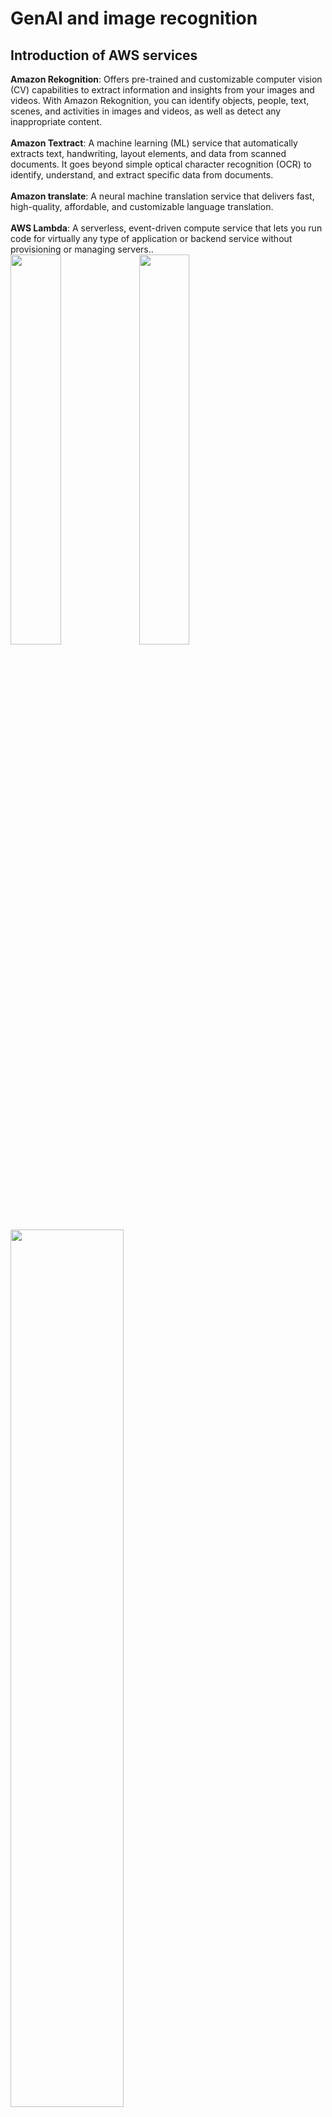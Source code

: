 <h1>GenAI and image recognition</h1>
<h2>Introduction of AWS services</h2>
<b>Amazon Rekognition</b>: Offers pre-trained and customizable computer vision (CV) capabilities to extract information and insights from your images and videos. With Amazon Rekognition, you can identify objects, people, text, scenes, and activities in images and videos, as well as detect any inappropriate content.<br><br>
<b>Amazon Textract</b>: A machine learning (ML) service that automatically extracts text, handwriting, layout elements, and data from scanned documents. It goes beyond simple optical character recognition (OCR) to identify, understand, and extract specific data from documents.<br><br>
<b>Amazon translate</b>: A neural machine translation service that delivers fast, high-quality, affordable, and customizable language translation.<br><br>
<b>AWS Lambda</b>: A serverless, event-driven compute service that lets you run code for virtually any type of application or backend service without provisioning or managing servers..<br>

<img src="https://i.imgur.com/gWxBGNU.jpg" width="40%">
<img src="https://i.imgur.com/Dsh4UGk.jpg" width="40%">
<img src="https://i.imgur.com/yHShrZ1.png" width="60%">
<img src="https://i.imgur.com/rNokjZx.png" width="60%">
<img src="https://i.imgur.com/wpEw8Io.png" width="60%">
<img src="https://i.imgur.com/rxBbtB7.png" width="60%">
<img src="https://i.imgur.com/uHuxTEg.png" width="60%">
<img src="https://i.imgur.com/HhFa6Jl.png" width="60%">
<img src="https://i.imgur.com/1kKND2n.png" width="60%">
<code class="text">
import json
import boto3

s3_client = boto3.client('s3')
tt_client = boto3.client('textract')
ts_client = boto3.client('translate')

def lambda_handler(event, context):
    #Change to your own bucket_name and file_name
    bucket_name = "<bucket_name>"
    file_name = "HandsOn1_os.png"
    result = ""
    result_file_name = 'result.txt'
    #Requesting Textract to detect text in the image
    tt_response = tt_client.detect_document_text(
        Document = { 
          'S3Object': {
                'Bucket': bucket_name,
                'Name': file_name
            }
      }
    )
    #Handling the content returned by Textract
    for item in tt_response['Blocks']:
        if item['BlockType'] == 'LINE':
            result += item['Text'] + ' '
    print('\n\n---文字偵測結果---\n' + result)
    #Requesting Translate to translate text
    ts_response = ts_client.translate_text(
        Text = result,
        SourceLanguageCode = 'en',
        TargetLanguageCode = 'zh-TW'
    )
    #Handling the translation result returned by Translate
    result += ts_response['TranslatedText']
    print('\n\n---文字翻譯結果---\n' + ts_response['TranslatedText']) 
    #Saving the results in document format to S3
    s3_client.put_object(
        Body = result,
        Bucket = bucket_name,
        Key = result_file_name,
        ContentType=' text/plain;charset=utf-8'
    )
</code>
<img src="https://i.imgur.com/lTp0fCq.png" width="60%">
<img src="https://i.imgur.com/xkup43g.png" width="60%">
<img src="https://i.imgur.com/aZqSMLs.png" width="60%">
<img src="https://i.imgur.com/Fzyzhh8.png" width="60%">
<img src="https://i.imgur.com/nEBf6GF.png" width="60%">
<img src="https://i.imgur.com/RGXEPbC.png" width="60%">
<img src="https://i.imgur.com/JSsjv4e.png" width="60%">
<img src="https://i.imgur.com/zCGRAZ0.png" width="60%">
<img src="https://i.imgur.com/nuczKAO.png" width="60%">
<img src="https://i.imgur.com/bUGalPA.png" width="60%">
<img src="https://i.imgur.com/yYByAhH.png" width="60%">
<img src="https://i.imgur.com/rSiCvAq.png" width="60%">
<img src="https://i.imgur.com/9ymCdKM.png" width="60%">
<img src="https://i.imgur.com/xpMBeqA.png" width="60%">
<img src="https://i.imgur.com/6aTNsZl.png" width="60%">
<img src="https://i.imgur.com/hVFqC3f.png" width="60%">
<img src="https://i.imgur.com/OQcHmBG.png" width="60%">
<img src="https://i.imgur.com/lqmLNrp.png" width="60%">
<img src="https://i.imgur.com/lSa6o7L.png" width="60%">
<img src="https://i.imgur.com/lSa6o7L.png" width="60%">
<img src="https://i.imgur.com/IQTXJQt.png" width="60%">
<img src="https://i.imgur.com/A5bpZS2.png" width="60%">
<img src="https://i.imgur.com/PspNcTQ.png" width="60%">
<img src="https://i.imgur.com/LYOXhV7.png" width="60%">
<img src="https://i.imgur.com/efLqqbS.png" width="60%">
<img src="https://i.imgur.com/ckA2FnQ.png" width="60%">
<img src="https://i.imgur.com/ewsHZkX.jpg" width="40%">
<img src="https://i.imgur.com/iK6V4wp.jpg" width="40%">
